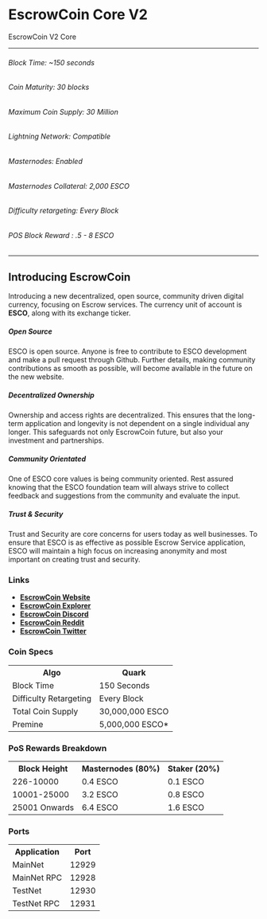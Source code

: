 # EscrowCoin Core V2
EscrowCoin V2 Core

__________________________________________________________________________

###### Block Time: ~150 seconds
###### Coin Maturity: 30 blocks
###### Maximum Coin Supply: 30 Million
###### Lightning Network: Compatible
###### Masternodes: Enabled
###### Masternodes Collateral: 2,000 ESCO
###### Difficulty retargeting: Every Block
###### POS Block Reward : .5 - 8 ESCO
__________________________________________________________________________


## Introducing EscrowCoin

Introducing a new decentralized, open source, community driven digital currency, focusing on Escrow services.
The currency unit of account is **ESCO**, along with its exchange ticker.


##### Open Source
ESCO is open source. Anyone is free to contribute to ESCO development and make a pull request through Github. Further details, making community contributions as smooth as possible, will become available in the future on the new website.


##### Decentralized Ownership
Ownership and access rights are decentralized. This ensures that the long-term application and longevity is not dependent on a single individual any longer. This safeguards not only EscrowCoin future, but also your investment and partnerships.


##### Community Orientated
One of ESCO core values is being community oriented. Rest assured knowing that the ESCO foundation team will always strive to collect feedback and suggestions from the community and evaluate the input.


##### Trust & Security
Trust and Security are core concerns for users today as well businesses. To ensure that ESCO is as effective as possible Escrow Service application, ESCO will maintain a high focus on increasing anonymity and most important on creating trust and security.


### Links

- **[EscrowCoin Website](http://escrow-coin.com/)**
- **[EscrowCoin Explorer](http://explorer2.escrow-coin.com/)**
- **[EscrowCoin Discord](https://discord.gg/BVZdtfF)**
- **[EscrowCoin Reddit](https://www.reddit.com/user/escrowcryptocurrency/comments/7rzl9e/escrow_coin/)**
- **[EscrowCoin Twitter](https://twitter.com/EscrowCoin)**

  
  
### Coin Specs
<table>
<th>Algo</th><th>Quark</th>
<tr><td>Block Time</td><td>150 Seconds</td></tr>
<tr><td>Difficulty Retargeting</td><td>Every Block</td></tr>
<tr><td>Total Coin Supply </td><td>30,000,000 ESCO</td></tr>
<tr><td>Premine</td><td>5,000,000 ESCO*</td></tr>
</table>


### PoS Rewards Breakdown

<table>
<th>Block Height</th><th>Masternodes (80%)</th><th>Staker (20%)</th>
<tr><td>226-10000</td><td> 0.4 ESCO</td><td> 0.1 ESCO</td></tr>
<tr><td>10001-25000</td><td> 3.2 ESCO</td><td> 0.8 ESCO</td></tr>
<tr><td>25001 Onwards</td><td> 6.4 ESCO</td><td> 1.6 ESCO</td></tr>
</table>

### Ports
<table>
<th>Application</th><th>Port</th>
<tr><td>MainNet</td><td>12929</td></tr>
<tr><td>MainNet RPC</td><td>12928</td></tr>
<tr><td>TestNet</td><td>12930</td></tr>
<tr><td>TestNet RPC</td><td>12931</td></tr>
</table>
